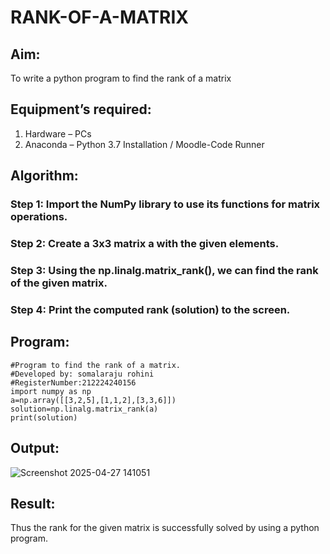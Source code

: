 # RANK-OF-A-MATRIX
## Aim:
To write a python program to find the rank of a matrix
## Equipment’s required:
1. 	Hardware – PCs
2. 	Anaconda – Python 3.7 Installation / Moodle-Code Runner
## Algorithm:
### Step 1: Import the NumPy library to use its functions for matrix operations.
### Step 2: Create a 3x3 matrix a with the given elements.
### Step 3: Using the np.linalg.matrix_rank(), we can find the rank of the given matrix.
### Step 4: Print the computed rank (solution) to the screen.
## Program:
```
#Program to find the rank of a matrix.
#Developed by: somalaraju rohini
#RegisterNumber:212224240156
import numpy as np
a=np.array([[3,2,5],[1,1,2],[3,3,6]])
solution=np.linalg.matrix_rank(a)
print(solution)
```
## Output:




![Screenshot 2025-04-27 141051](https://github.com/user-attachments/assets/c5c2e7ce-e041-4c8a-bd43-2ce1889ce637)

## Result:
Thus the rank for the given matrix is successfully solved by  using a python program.

